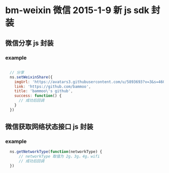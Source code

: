 bm-weixin 微信 2015-1-9 新 js sdk 封装
===============

## 微信分享 js 封装

### example
```javascript

  // 分享
  ns.setWeixinShare({
    imgUrl: 'https://avatars3.githubusercontent.com/u/5893693?v=3&s=460',
    link: 'https://github.com/bammoo',
    title: 'bammoo\'s github',
    success: function() {
      // 成功后回调
    }
  })
```

## 微信获取网络状态接口 js 封装

### example
```javascript
  ns.getNetworkType(function(networkType) {
      // networkType 取值为 2g，3g，4g，wifi
      // 成功后回调
  })
```